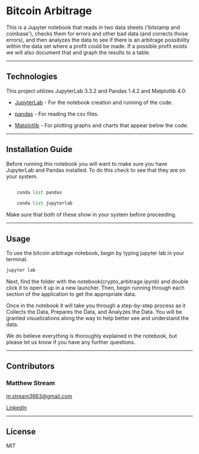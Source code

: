# Bitcoin Arbitrage

This is a Jupyter notebook that reads in two data sheets ('bitstamp and coinbase'), checks them for errors and other bad data (and corrects those errors), and then analyzes the data to see if there is an arbitrage possibility within the data set where a profit could be made. If a possible profit exists we will also document that and graph the results to a table.

---

## Technologies

This project utilizes JupyterLab 3.3.2 and Pandas 1.4.2 and Matplotlib 4.0:

* [JupyterLab](https://jupyter.org/) - For the notebook creation and running of the code.

* [pandas](https://github.com/pandas-dev/pandas/blob/main/README.md) - For reading the csv files.

* [Matplotlib](https://matplotlib.org/) - For plotting graphs and charts that appear below the code.

---

## Installation Guide

Before running this notebook you will want to make sure you have JupyterLab and Pandas installed. To do this check to see that they are on your system.

```python

    conda list pandas
    
    conda list jupyterlab
```

Make sure that both of these show in your system before proceeding.

---

## Usage

To use the bitcoin arbitrage notebook, begin by typing jupyter lab in your terminal. 

```python
jupyter lab
```

Next, find the folder with the notebook(crypto_arbitrage.ipynb) and double click it to open it up in a new launcher. Then, begin running through each section of the application to get the appropriate data.

Once in the notebook it will take you through a step-by-step process as it Collects the Data, Prepares the Data, and Analyzes the Data.
You will be granted visualizations along the way to help better see and understand the data.

We do believe everything is thoroughly explained in the notebook, but please let us know if you have any further questions.

---
## Contributors

### Matthew Stream
m.stream3663@gmail.com

[LinkedIn](https://www.linkedin.com/in/matthew-stream-mba-215634102/)

---

## License

MIT
